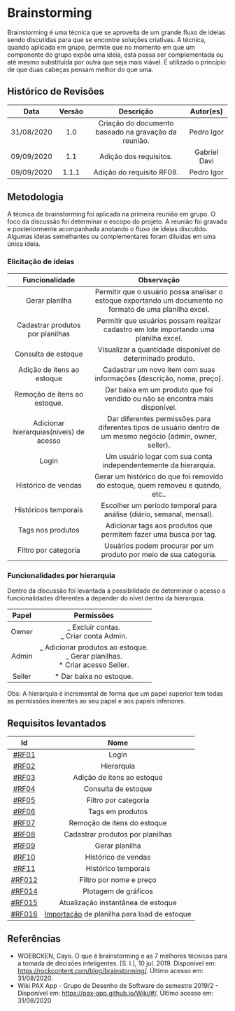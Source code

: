 # Brainstorming

Brainstorming é uma técnica que se aproveita de um grande fluxo de ideias sendo discutidas para que se encontre soluções criativas. A técnica, quando aplicada em grupo, permite que no momento em que um componente do grupo expõe uma ideia, esta possa ser complementada ou até mesmo substituída por outra que seja mais viável. É utilizado o princípio de que duas cabeças pensam melhor do que uma.

## Histórico de Revisões

|    Data    | Versão |                      Descrição                       | Autor(es)  |
| :--------: | :----: | :--------------------------------------------------: | :--------: |
| 31/08/2020 |  1.0   | Criação do documento baseado na gravação da reunião. | Pedro Igor |
| 09/09/2020 |  1.1   | Adição dos requisitos. | Gabriel Davi |
| 09/09/2020 | 1.1.1 | Adição do requisito RF08. | Pedro Igor |


## Metodologia

A técnica de brainstorming foi aplicada na primeira reunião em grupo. O foco da discussão foi determinar o escopo do projeto. A reunião foi gravada e posteriormente acompanhada anotando o fluxo de ideias discutido. Algumas ideias semelhantes ou complementares foram diluídas em uma única ideia.

### Elicitação de ideias

|             Funcionalidade              |                                                  Observação                                                   |
| :-------------------------------------: | :-----------------------------------------------------------------------------------------------------------: |
|             Gerar planilha              |   Permitir que o usuário possa analisar o estoque exportando um documento no formato de uma planilha excel.   |
|    Cadastrar produtos por planilhas     |             Permitir que usuários possam realizar cadastro em lote importando uma planilha excel.             |
|           Consulta de estoque           |                          Visualizar a quantidade disponível de determinado produto.                           |
|       Adição de itens ao estoque        |                     Cadastrar um novo item com suas informações (descrição, nome, preço).                     |
|      Remoção de itens ao estoque.       |                  Dar baixa em um produto que foi vendido ou não se encontra mais disponível.                  |
| Adicionar hierarquias(níveis) de acesso | Dar diferentes permissões para diferentes tipos de usuário dentro de um mesmo negócio (admin, owner, seller). |
|                  Login                  |                        Um usuário logar com sua conta independentemente da hierarquia.                        |
|           Histórico de vendas           |                Gerar um histórico do que foi removido do estoque, quem removeu e quando, etc..                |
|          Históricos temporais           |                     Escolher um período temporal para análise (diário, semanal, mensal).                      |
|            Tags nos produtos            |                       Adicionar tags aos produtos que permitem fazer uma busca por tag.                       |
|          Filtro por categoria           |                       Usuários podem procurar por um produto por meio de sua categoria.                       |

### Funcionalidades por hierarquia

Dentro da discussão foi levantada a possibilidade de determinar o acesso a funcionalidades diferentes a depender do nível dentro da hierarquia.

<div>

| Papel  |                                     Permissões                                      |
| :----: | :---------------------------------------------------------------------------------: |
| Owner  |                     _ Excluir contas.<br> _ Criar conta Admin.                      |
| Admin  | _ Adicionar produtos ao estoque.<br> _ Gerar planilhas.<br> \* Criar acesso Seller. |
| Seller |                              \* Dar baixa no estoque.                               |

Obs: A hierarquia é incremental de forma que um papel superior tem todas as permissões inerentes ao seu papel e aos papeis inferiores.

</div>

## Requisitos levantados

|                                   Id                                   |                    Nome                     |
| :--------------------------------------------------------------------: | :-----------------------------------------: |
| [#RF01](Elicitation/RequisitosElicitados.md?id=requisitos-funcionais)  |                    Login                    |
| [#RF02](Elicitation/RequisitosElicitados.md?id=requisitos-funcionais)  |                 Hierarquia                  |
| [#RF03](Elicitation/RequisitosElicitados.md?id=requisitos-funcionais)  |         Adição de itens ao estoque          |
| [#RF04](Elicitation/RequisitosElicitados.md?id=requisitos-funcionais)  |             Consulta de estoque             |
| [#RF05](Elicitation/RequisitosElicitados.md?id=requisitos-funcionais)  |            Filtro por categoria             |
| [#RF06](Elicitation/RequisitosElicitados.md?id=requisitos-funcionais)  |              Tags em produtos               |
| [#RF07](Elicitation/RequisitosElicitados.md?id=requisitos-funcionais)  |         Remoção de itens do estoque         |
| [#RF08](Elicitation/RequisitosElicitados.md?id=requisitos-funcionais)  |               Cadastrar produtos por planilhas               |
| [#RF09](Elicitation/RequisitosElicitados.md?id=requisitos-funcionais)  |               Gerar planilha                |
| [#RF10](Elicitation/RequisitosElicitados.md?id=requisitos-funcionais)  |             Histórico de vendas             |
| [#RF11](Elicitation/RequisitosElicitados.md?id=requisitos-funcionais)  |             Histórico temporais             |
| [#RF012](Elicitation/RequisitosElicitados.md?id=requisitos-funcionais) |           Filtro por nome e preço           |
| [#RF014](Elicitation/RequisitosElicitados.md?id=requisitos-funcionais) |            Plotagem de gráficos             |
| [#RF015](Elicitation/RequisitosElicitados.md?id=requisitos-funcionais) |     Atualização instantânea de estoque      |
| [#RF016](Elicitation/RequisitosElicitados.md?id=requisitos-funcionais) | [Importação](Modeling/verbo?id=Importação) de planilha para load de estoque |

## Referências

- WOEBCKEN, Cayo. O que é brainstorming e as 7 melhores técnicas para a tomada de decisões inteligentes. [S. l.], 10 jul. 2019. Disponível em: <https://rockcontent.com/blog/brainstorming/>. Último acesso em: 31/08/2020.
- Wiki PAX App - Grupo de Desenho de Software do semestre 2019/2 - Disponível em: <https://pax-app.github.io/Wiki/#/>. Último acesso em: 31/08/2020
